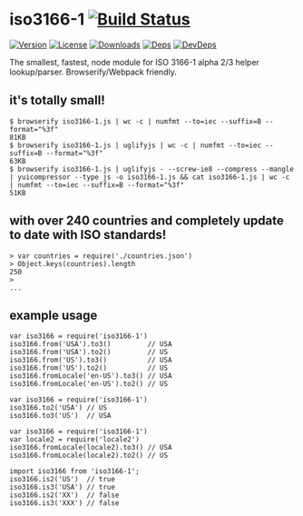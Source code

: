 # iso3166-1 [![Build Status][travis-image]][travis-url]
[![Version][npm-version-image]][npm-version-url] [![License][npm-license-image]][npm-license-url] [![Downloads][npm-downloads-image]][npm-downloads-url] [![Deps][npm-deps-image]][npm-deps-url] [![DevDeps][npm-devdeps-image]][npm-devdeps-url]

The smallest, fastest, node module for ISO 3166-1 alpha 2/3 helper lookup/parser. Browserify/Webpack friendly.

## it's totally small!
```
$ browserify iso3166-1.js | wc -c | numfmt --to=iec --suffix=B --format="%3f"
81KB
$ browserify iso3166-1.js | uglifyjs | wc -c | numfmt --to=iec --suffix=B --format="%3f"
63KB
$ browserify iso3166-1.js | uglifyjs - --screw-ie8 --compress --mangle | yuicompressor --type js -o iso3166-1.js && cat iso3166-1.js | wc -c | numfmt --to=iec --suffix=B --format="%3f"
51KB
```
## with over 240 countries and completely update to date with ISO standards!
```
> var countries = require('./countries.json')
> Object.keys(countries).length
250
>
...
```

## example usage
```
var iso3166 = require('iso3166-1')
iso3166.from('USA').to3()         // USA
iso3166.from('USA').to2()         // US
iso3166.from('US').to3()          // USA
iso3166.from('US').to2()          // US
iso3166.fromLocale('en-US').to3() // USA
iso3166.fromLocale('en-US').to2() // US
```

```
var iso3166 = require('iso3166-1')
iso3166.to2('USA') // US
iso3166.to3('US')  // USA
```

```
var iso3166 = require('iso3166-1')
var locale2 = require('locale2')
iso3166.fromLocale(locale2).to3() // USA
iso3166.fromLocale(locale2).to2() // US
```

```
import iso3166 from 'iso3166-1';
iso3166.is2('US')  // true
iso3166.is3('USA') // true
iso3166.is2('XX')  // false
iso3166.is3('XXX') // false
```

[npm-version-url]: https://www.npmjs.com/package/iso3166-1
[npm-version-image]: https://img.shields.io/npm/v/iso3166-1.svg
[npm-license-url]: https://github.com/moimikey/iso3166-1/blob/master/LICENSE
[npm-license-image]: https://img.shields.io/npm/l/iso3166-1.svg
[npm-downloads-url]: https://www.npmjs.com/package/iso3166-1
[npm-downloads-image]: https://img.shields.io/npm/dm/iso3166-1.svg
[npm-deps-url]: https://david-dm.org/moimikey/iso3166-1
[npm-deps-image]: https://img.shields.io/david/moimikey/iso3166-1.svg
[npm-devdeps-url]: https://david-dm.org/moimikey/iso3166-1
[npm-devdeps-image]: https://img.shields.io/david/dev/moimikey/iso3166-1.svg
[travis-url]: https://travis-ci.org/moimikey/iso3166-1.svg?branch=master
[travis-image]: https://travis-ci.org/moimikey/iso3166-1
